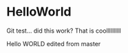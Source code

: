 HelloWorld
==========

Git test...
did this work?
That is coollllllllll

Hello WORLD edited from master